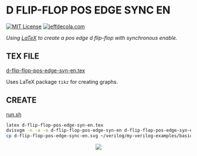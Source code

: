 # D FLIP-FLOP POS EDGE SYNC EN

[![MIT License](http://img.shields.io/:license-mit-blue.svg)](http://jeffdecola.mit-license.org)
[![jeffdecola.com](https://img.shields.io/badge/website-jeffdecola.com-blue)](https://jeffdecola.com)

_Using
[LaTeX](https://github.com/JeffDeCola/my-cheat-sheets/tree/master/software/development/languages/latex-cheat-sheet/)
to create a pos edge d flip-flop with synchronous enable._

## TEX FILE

[d-flip-flop-pos-edge-syn-en.tex](https://github.com/JeffDeCola/my-latex-renders/blob/master/mathematics/applied/electrical-engineering/sequencial-logic/d-flip-flop-pos-edge-syn-en/d-flip-flop-pos-edge-syn-en.tex)

Uses LaTeX package `tikz` for creating graphs.

## CREATE

[run.sh](https://github.com/JeffDeCola/my-latex-renders/blob/master/mathematics/applied/electrical-engineering/sequencial-logic/d-flip-flop-pos-edge-syn-en/run.sh)

```bash
latex d-flip-flop-pos-edge-syn-en.tex
dvisvgm -n -a -o d-flip-flop-pos-edge-syn-en d-flip-flop-pos-edge-syn-en.dvi
cp d-flip-flop-pos-edge-sync-en.svg ~/verilog/my-verilog-examples/basic-code/sequential-logic/d_flip_flop_pos_edge_sync_en/svgs/.
```

<p align="center">
    <img src="d-flip-flop-pos-edge-syn-en.svg"
    align="middle"
</p>
